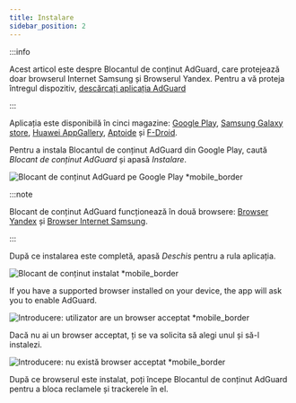 ```yaml
---
title: Instalare
sidebar_position: 2
---
```


:::info

Acest articol este despre Blocantul de conținut AdGuard, care protejează doar browserul Internet Samsung și Browserul Yandex. Pentru a vă proteja întregul dispozitiv, [descărcați aplicația AdGuard](https://agrd.io/download-kb-adblock)

:::

Aplicația este disponibilă în cinci magazine: [Google Play](https://play.google.com/store/apps/details?id=com.adguard.android.contentblocker), [Samsung Galaxy store](https://galaxystore.samsung.com/detail/com.adguard.android.contentblocker), [Huawei AppGallery](https://appgallery.huawei.com/#/app/C100440597), [Aptoide](https://adguard-content-blocker.en.aptoide.com/) și [F-Droid](https://f-droid.org/en/packages/com.adguard.android.contentblocker/).

Pentru a instala Blocantul de conținut AdGuard din Google Play, caută *Blocant de conținut AdGuard* și apasă *Instalare*.

![Blocant de conținut AdGuard pe Google Play *mobile_border](https://cdn.adtidy.org/content/Kb/ad_blocker/content_blocker/content_blocker_play_market.jpg)

:::note

Blocant de conținut AdGuard funcționează în două browsere: [Browser Yandex](https://browser.yandex.com/) și [Browser Internet Samsung](https://play.google.com/store/apps/details?id=com.sec.android.app.sbrowser).

:::

După ce instalarea este completă, apasă *Deschis* pentru a rula aplicația.

![Blocant de conținut instalat *mobile_border](https://cdn.adtidy.org/content/Kb/ad_blocker/content_blocker/content_blocker_play_market_installed.jpg)

If you have a supported browser installed on your device, the app will ask you to enable AdGuard.

![Introducere: utilizator are un browser acceptat *mobile_border](https://cdn.adtidy.org/content/Kb/ad_blocker/content_blocker/content_blocker_onboarding2.jpg)

Dacă nu ai un browser acceptat, ți se va solicita să alegi unul și să-l instalezi.

![Introducere: nu există browser acceptat *mobile_border](https://cdn.adtidy.org/content/Kb/ad_blocker/content_blocker/content_blocker_onboarding3.jpg)

După ce browserul este instalat, poți începe Blocantul de conținut AdGuard pentru a bloca reclamele și trackerele în el.
